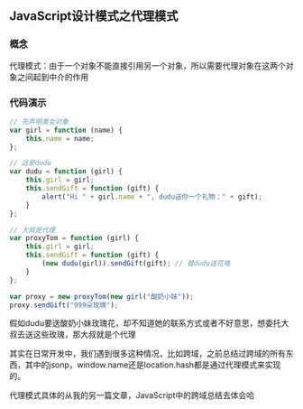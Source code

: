## JavaScript设计模式之代理模式

### 概念
代理模式：由于一个对象不能直接引用另一个对象，所以需要代理对象在这两个对象之间起到中介的作用

### 代码演示
```javascript 1.6
// 先声明美女对象
var girl = function (name) {
    this.name = name;
};

// 这是dudu
var dudu = function (girl) {
    this.girl = girl;
    this.sendGift = function (gift) {
        alert("Hi " + girl.name + ", dudu送你一个礼物：" + gift);
    }
};

// 大叔是代理
var proxyTom = function (girl) {
    this.girl = girl;
    this.sendGift = function (gift) {
        (new dudu(girl)).sendGift(gift); // 替dudu送花咯
    }
};

var proxy = new proxyTom(new girl("酸奶小妹"));
proxy.sendGift("999朵玫瑰");
```
假如dudu要送酸奶小妹玫瑰花，却不知道她的联系方式或者不好意思，想委托大叔去送这些玫瑰，那大叔就是个代理

其实在日常开发中，我们遇到很多这种情况，比如跨域，之前总结过跨域的所有东西，其中的jsonp，window.name还是location.hash都是通过代理模式来实现的。

代理模式具体的从我的另一篇文章，JavaScript中的跨域总结去体会哈
